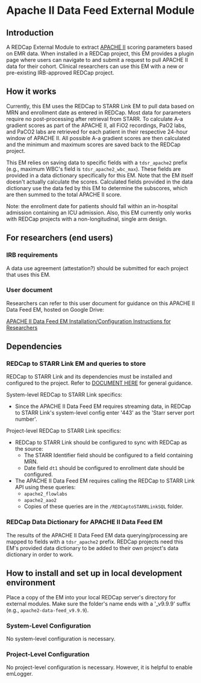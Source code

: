 # Apache II Data Feed External Module

## Introduction
A REDCap External Module to extract [APACHE II](https://pubmed.ncbi.nlm.nih.gov/3928249/) scoring parameters based on EMR data.
When installed in a REDCap project, this EM provides a plugin page where users can navigate to and submit a request to pull APACHE II data for their cohort.
Clinical researchers can use this EM with a new or pre-existing IRB-approved REDCap project.

## How it works
Currently, this EM uses the REDCap to STARR Link EM to pull data based on MRN and enrollment date as entered in REDCap.
Most data for parameters require no post-processing after retrieval from STARR.
To calculate A-a gradient scores as part of the APACHE II, all FiO2 recordings, PaO2 labs, and PaCO2 labs are retrieved for each patient in their respective 24-hour window of APACHE II.
All possible A-a gradient scores are then calculated and the minimum and maximum scores are saved back to the REDCap project.

This EM relies on saving data to specific fields with a `tdsr_apache2` prefix (e.g., maximum WBC's field is `tdsr_apache2_wbc_max`).
These fields are provided in a data dictionary specifically for this EM.
Note that the EM itself doesn't actually calculate the scores.
Calculated fields provided in the data dictionary use the data fed by this EM to determine the subscores, which are then summed to the total APACHE II score.

Note: the enrollment date for patients should fall within an in-hospital admission containing an ICU admission.
Also, this EM currently only works with REDCap projects with a non-longitudinal, single arm design.

## For researchers (end users)
### IRB requirements
A data use agreement (attestation?) should be submitted for each project that uses this EM.

### User document
Researchers can refer to this user document for guidance on this APACHE II Data Feed EM, hosted on Google Drive:

[APACHE II Data Feed EM Installation/Configuration Instructions for Researchers]()

## Dependencies
### REDCap to STARR Link EM and queries to store
REDCap to STARR Link and its dependencies must be installed and configured to the project.
Refer to [DOCUMENT HERE]() for general guidance.

System-level REDCap to STARR Link specifics:
- Since the APACHE II Data Feed EM requires streaming data, in REDCap to STARR Link's system-level config enter '443' as the 'Starr server port number'.

Project-level REDCap to STARR Link specifics:
- REDCap to STARR Link should be configured to sync with REDCap as the source:
  - The STARR Identifier field should be configured to a field containing MRN.
  - Date field `dt1` should be configured to enrollment date should be configured.
- The APACHE II Data Feed EM requires calling the REDCap to STARR Link API using these queries:
  - `apache2_flowlabs`
  - `apache2_aao2`
  - Copies of these queries are in the `/REDCaptoSTARRLinkSQL` folder.

### REDCap Data Dictionary for APACHE II Data Feed EM
The results of the APACHE II Data Feed EM data querying/processing are mapped to fields with a `tdsr_apache2` prefix.
REDCap projects need this EM's provided data dictionary to be added to their own project's data dictionary in order to work.

## How to install and set up in local development environment
Place a copy of the EM into your local REDCap server's directory for external modules.
Make sure the folder's name ends with a '_v9.9.9' suffix (e.g., `apache2-data-feed_v9.9.9`).

### System-Level Configuration
No system-level configuration is necessary.

### Project-Level Configuration
No project-level configuration is necessary. However, it is helpful to enable emLogger.
